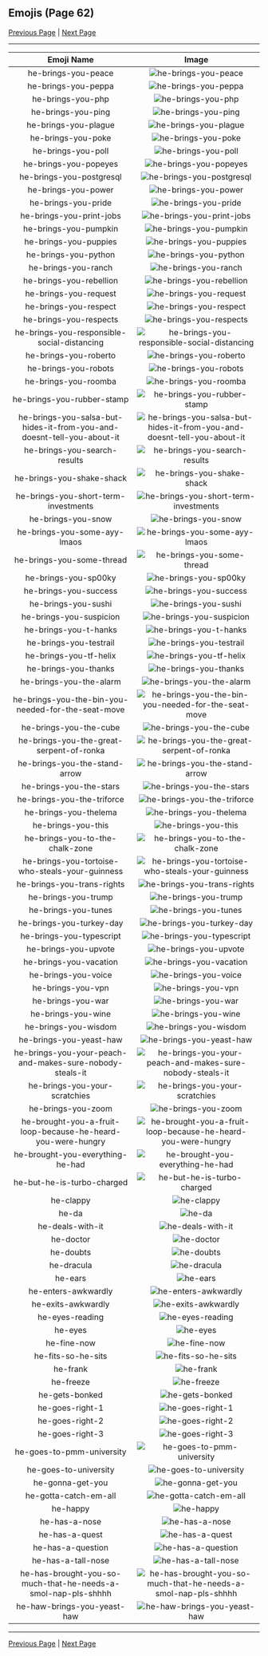 
## Emojis (Page 62)

[Previous Page](/docs/hc/page-h-0061.md)
  | [Next Page](/docs/hc/page-h-0063.md)

<hr />

|Emoji Name|Image|
| :-: | :-: |
|he-brings-you-peace| ![he-brings-you-peace](/emojis/hc/he-brings-you-peace.png)|
|he-brings-you-peppa| ![he-brings-you-peppa](/emojis/hc/he-brings-you-peppa.png)|
|he-brings-you-php| ![he-brings-you-php](/emojis/hc/he-brings-you-php.png)|
|he-brings-you-ping| ![he-brings-you-ping](/emojis/hc/he-brings-you-ping.png)|
|he-brings-you-plague| ![he-brings-you-plague](/emojis/hc/he-brings-you-plague.png)|
|he-brings-you-poke| ![he-brings-you-poke](/emojis/hc/he-brings-you-poke.png)|
|he-brings-you-poll| ![he-brings-you-poll](/emojis/hc/he-brings-you-poll.png)|
|he-brings-you-popeyes| ![he-brings-you-popeyes](/emojis/hc/he-brings-you-popeyes.png)|
|he-brings-you-postgresql| ![he-brings-you-postgresql](/emojis/hc/he-brings-you-postgresql.png)|
|he-brings-you-power| ![he-brings-you-power](/emojis/hc/he-brings-you-power.png)|
|he-brings-you-pride| ![he-brings-you-pride](/emojis/hc/he-brings-you-pride.png)|
|he-brings-you-print-jobs| ![he-brings-you-print-jobs](/emojis/hc/he-brings-you-print-jobs.png)|
|he-brings-you-pumpkin| ![he-brings-you-pumpkin](/emojis/hc/he-brings-you-pumpkin.png)|
|he-brings-you-puppies| ![he-brings-you-puppies](/emojis/hc/he-brings-you-puppies.png)|
|he-brings-you-python| ![he-brings-you-python](/emojis/hc/he-brings-you-python.png)|
|he-brings-you-ranch| ![he-brings-you-ranch](/emojis/hc/he-brings-you-ranch.png)|
|he-brings-you-rebellion| ![he-brings-you-rebellion](/emojis/hc/he-brings-you-rebellion.png)|
|he-brings-you-request| ![he-brings-you-request](/emojis/hc/he-brings-you-request.png)|
|he-brings-you-respect| ![he-brings-you-respect](/emojis/hc/he-brings-you-respect.png)|
|he-brings-you-respects| ![he-brings-you-respects](/emojis/hc/he-brings-you-respects.png)|
|he-brings-you-responsible-social-distancing| ![he-brings-you-responsible-social-distancing](/emojis/hc/he-brings-you-responsible-social-distancing.png)|
|he-brings-you-roberto| ![he-brings-you-roberto](/emojis/hc/he-brings-you-roberto.png)|
|he-brings-you-robots| ![he-brings-you-robots](/emojis/hc/he-brings-you-robots.png)|
|he-brings-you-roomba| ![he-brings-you-roomba](/emojis/hc/he-brings-you-roomba.png)|
|he-brings-you-rubber-stamp| ![he-brings-you-rubber-stamp](/emojis/hc/he-brings-you-rubber-stamp.png)|
|he-brings-you-salsa-but-hides-it-from-you-and-doesnt-tell-you-about-it| ![he-brings-you-salsa-but-hides-it-from-you-and-doesnt-tell-you-about-it](/emojis/hc/he-brings-you-salsa-but-hides-it-from-you-and-doesnt-tell-you-about-it.png)|
|he-brings-you-search-results| ![he-brings-you-search-results](/emojis/hc/he-brings-you-search-results.png)|
|he-brings-you-shake-shack| ![he-brings-you-shake-shack](/emojis/hc/he-brings-you-shake-shack.png)|
|he-brings-you-short-term-investments| ![he-brings-you-short-term-investments](/emojis/hc/he-brings-you-short-term-investments.png)|
|he-brings-you-snow| ![he-brings-you-snow](/emojis/hc/he-brings-you-snow.png)|
|he-brings-you-some-ayy-lmaos| ![he-brings-you-some-ayy-lmaos](/emojis/hc/he-brings-you-some-ayy-lmaos.png)|
|he-brings-you-some-thread| ![he-brings-you-some-thread](/emojis/hc/he-brings-you-some-thread.png)|
|he-brings-you-sp00ky| ![he-brings-you-sp00ky](/emojis/hc/he-brings-you-sp00ky.png)|
|he-brings-you-success| ![he-brings-you-success](/emojis/hc/he-brings-you-success.png)|
|he-brings-you-sushi| ![he-brings-you-sushi](/emojis/hc/he-brings-you-sushi.png)|
|he-brings-you-suspicion| ![he-brings-you-suspicion](/emojis/hc/he-brings-you-suspicion.png)|
|he-brings-you-t-hanks| ![he-brings-you-t-hanks](/emojis/hc/he-brings-you-t-hanks.png)|
|he-brings-you-testrail| ![he-brings-you-testrail](/emojis/hc/he-brings-you-testrail.png)|
|he-brings-you-tf-helix| ![he-brings-you-tf-helix](/emojis/hc/he-brings-you-tf-helix.png)|
|he-brings-you-thanks| ![he-brings-you-thanks](/emojis/hc/he-brings-you-thanks.png)|
|he-brings-you-the-alarm| ![he-brings-you-the-alarm](/emojis/hc/he-brings-you-the-alarm.gif)|
|he-brings-you-the-bin-you-needed-for-the-seat-move| ![he-brings-you-the-bin-you-needed-for-the-seat-move](/emojis/hc/he-brings-you-the-bin-you-needed-for-the-seat-move.png)|
|he-brings-you-the-cube| ![he-brings-you-the-cube](/emojis/hc/he-brings-you-the-cube.png)|
|he-brings-you-the-great-serpent-of-ronka| ![he-brings-you-the-great-serpent-of-ronka](/emojis/hc/he-brings-you-the-great-serpent-of-ronka.png)|
|he-brings-you-the-stand-arrow| ![he-brings-you-the-stand-arrow](/emojis/hc/he-brings-you-the-stand-arrow.png)|
|he-brings-you-the-stars| ![he-brings-you-the-stars](/emojis/hc/he-brings-you-the-stars.png)|
|he-brings-you-the-triforce| ![he-brings-you-the-triforce](/emojis/hc/he-brings-you-the-triforce.png)|
|he-brings-you-thelema| ![he-brings-you-thelema](/emojis/hc/he-brings-you-thelema.png)|
|he-brings-you-this| ![he-brings-you-this](/emojis/hc/he-brings-you-this.png)|
|he-brings-you-to-the-chalk-zone| ![he-brings-you-to-the-chalk-zone](/emojis/hc/he-brings-you-to-the-chalk-zone.png)|
|he-brings-you-tortoise-who-steals-your-guinness| ![he-brings-you-tortoise-who-steals-your-guinness](/emojis/hc/he-brings-you-tortoise-who-steals-your-guinness.png)|
|he-brings-you-trans-rights| ![he-brings-you-trans-rights](/emojis/hc/he-brings-you-trans-rights.png)|
|he-brings-you-trump| ![he-brings-you-trump](/emojis/hc/he-brings-you-trump.png)|
|he-brings-you-tunes| ![he-brings-you-tunes](/emojis/hc/he-brings-you-tunes.png)|
|he-brings-you-turkey-day| ![he-brings-you-turkey-day](/emojis/hc/he-brings-you-turkey-day.png)|
|he-brings-you-typescript| ![he-brings-you-typescript](/emojis/hc/he-brings-you-typescript.png)|
|he-brings-you-upvote| ![he-brings-you-upvote](/emojis/hc/he-brings-you-upvote.png)|
|he-brings-you-vacation| ![he-brings-you-vacation](/emojis/hc/he-brings-you-vacation.png)|
|he-brings-you-voice| ![he-brings-you-voice](/emojis/hc/he-brings-you-voice.png)|
|he-brings-you-vpn| ![he-brings-you-vpn](/emojis/hc/he-brings-you-vpn.png)|
|he-brings-you-war| ![he-brings-you-war](/emojis/hc/he-brings-you-war.png)|
|he-brings-you-wine| ![he-brings-you-wine](/emojis/hc/he-brings-you-wine.png)|
|he-brings-you-wisdom| ![he-brings-you-wisdom](/emojis/hc/he-brings-you-wisdom.png)|
|he-brings-you-yeast-haw| ![he-brings-you-yeast-haw](/emojis/hc/he-brings-you-yeast-haw.png)|
|he-brings-you-your-peach-and-makes-sure-nobody-steals-it| ![he-brings-you-your-peach-and-makes-sure-nobody-steals-it](/emojis/hc/he-brings-you-your-peach-and-makes-sure-nobody-steals-it.png)|
|he-brings-you-your-scratchies| ![he-brings-you-your-scratchies](/emojis/hc/he-brings-you-your-scratchies.png)|
|he-brings-you-zoom| ![he-brings-you-zoom](/emojis/hc/he-brings-you-zoom.gif)|
|he-brought-you-a-fruit-loop-because-he-heard-you-were-hungry| ![he-brought-you-a-fruit-loop-because-he-heard-you-were-hungry](/emojis/hc/he-brought-you-a-fruit-loop-because-he-heard-you-were-hungry.png)|
|he-brought-you-everything-he-had| ![he-brought-you-everything-he-had](/emojis/hc/he-brought-you-everything-he-had.png)|
|he-but-he-is-turbo-charged| ![he-but-he-is-turbo-charged](/emojis/hc/he-but-he-is-turbo-charged.png)|
|he-clappy| ![he-clappy](/emojis/hc/he-clappy.gif)|
|he-da| ![he-da](/emojis/hc/he-da.png)|
|he-deals-with-it| ![he-deals-with-it](/emojis/hc/he-deals-with-it.gif)|
|he-doctor| ![he-doctor](/emojis/hc/he-doctor.png)|
|he-doubts| ![he-doubts](/emojis/hc/he-doubts.png)|
|he-dracula| ![he-dracula](/emojis/hc/he-dracula.png)|
|he-ears| ![he-ears](/emojis/hc/he-ears.png)|
|he-enters-awkwardly| ![he-enters-awkwardly](/emojis/hc/he-enters-awkwardly.gif)|
|he-exits-awkwardly| ![he-exits-awkwardly](/emojis/hc/he-exits-awkwardly.gif)|
|he-eyes-reading| ![he-eyes-reading](/emojis/hc/he-eyes-reading.gif)|
|he-eyes| ![he-eyes](/emojis/hc/he-eyes.png)|
|he-fine-now| ![he-fine-now](/emojis/hc/he-fine-now.png)|
|he-fits-so-he-sits| ![he-fits-so-he-sits](/emojis/hc/he-fits-so-he-sits.png)|
|he-frank| ![he-frank](/emojis/hc/he-frank.png)|
|he-freeze| ![he-freeze](/emojis/hc/he-freeze.png)|
|he-gets-bonked| ![he-gets-bonked](/emojis/hc/he-gets-bonked.png)|
|he-goes-right-1| ![he-goes-right-1](/emojis/hc/he-goes-right-1.gif)|
|he-goes-right-2| ![he-goes-right-2](/emojis/hc/he-goes-right-2.gif)|
|he-goes-right-3| ![he-goes-right-3](/emojis/hc/he-goes-right-3.gif)|
|he-goes-to-pmm-university| ![he-goes-to-pmm-university](/emojis/hc/he-goes-to-pmm-university.png)|
|he-goes-to-university| ![he-goes-to-university](/emojis/hc/he-goes-to-university.png)|
|he-gonna-get-you| ![he-gonna-get-you](/emojis/hc/he-gonna-get-you.png)|
|he-gotta-catch-em-all| ![he-gotta-catch-em-all](/emojis/hc/he-gotta-catch-em-all.png)|
|he-happy| ![he-happy](/emojis/hc/he-happy.png)|
|he-has-a-nose| ![he-has-a-nose](/emojis/hc/he-has-a-nose.png)|
|he-has-a-quest| ![he-has-a-quest](/emojis/hc/he-has-a-quest.png)|
|he-has-a-question| ![he-has-a-question](/emojis/hc/he-has-a-question.png)|
|he-has-a-tall-nose| ![he-has-a-tall-nose](/emojis/hc/he-has-a-tall-nose.png)|
|he-has-brought-you-so-much-that-he-needs-a-smol-nap-pls-shhhh| ![he-has-brought-you-so-much-that-he-needs-a-smol-nap-pls-shhhh](/emojis/hc/he-has-brought-you-so-much-that-he-needs-a-smol-nap-pls-shhhh.png)|
|he-haw-brings-you-yeast-haw| ![he-haw-brings-you-yeast-haw](/emojis/hc/he-haw-brings-you-yeast-haw.png)|

<hr/>

[Previous Page](/docs/hc/page-h-0061.md)
  | [Next Page](/docs/hc/page-h-0063.md)